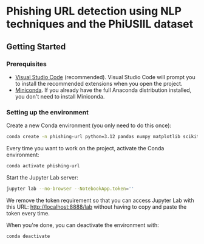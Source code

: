 # Phishing URL detection using NLP techniques and the PhiUSIIL dataset

## Getting Started

### Prerequisites

- [Visual Studio Code](https://code.visualstudio.com/) (recommended). Visual Studio Code will prompt you to install the recommended extensions when you open the project.
- [Miniconda](https://docs.conda.io/en/latest/miniconda.html). If you already have the full Anaconda distribution installed, you don't need to install Miniconda.

### Setting up the environment

Create a new Conda environment (you only need to do this once):

```bash
conda create -n phishing-url python=3.12 pandas numpy matplotlib scikit-learn jupyterlab
```

Every time you want to work on the project, activate the Conda environment:

```bash
conda activate phishing-url
```

Start the Jupyter Lab server:

```bash
jupyter lab --no-browser --NotebookApp.token=''
```

We remove the token requirement so that you can access Jupyter Lab with this URL: <http://localhost:8888/lab> without having to copy and paste the token every time.

When you're done, you can deactivate the environment with:

```bash
conda deactivate
```
